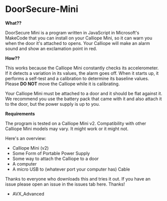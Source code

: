 # DoorSecure-Mini

**What??**

DoorSecure Mini is a program written in JavaScript in Microsoft's MakeCode that you can install on your Calliope Mini, so it can warn you when the door it's attached to opens. Your Calliope will make an alarm sound and show an exclamation point in red.

**How??** 

This works because the Calliope Mini constantly checks its accelerometer. If it detects a variation in its values, the alarm goes off. When it starts up, it performs a self-test and a calibration to determine its baseline values. Please **DO NOT** move the Calliope while it is calibrating. 

Your Calliope Mini must be attached to a door and it should be flat against it. We recommend you use the battery pack that came with it and also attach it to the door, but the power supply is up to you.

**Requirements**

The program is tested on a Calliope Mini v2. Compatibility with other Calliope Mini models may vary. It might work or it might not.

Here's an overview:

- Calliope Mini (v2)
- Some Form of Portable Power Supply
- Some way to attach the Calliope to a door
- A computer
- A micro USB to (whatever port your computer has) Cable

Thanks to everyone who downloads this and tries it out. If you have an issue please open an issue in the issues tab here. Thanks!

- AVX_Advanced
